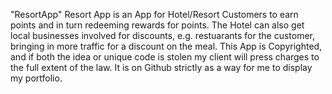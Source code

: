 "ResortApp" 
Resort App is an App for Hotel/Resort Customers to earn points and in turn redeeming rewards for points. The Hotel can also get local businesses involved for discounts, e.g. restuarants for the customer, bringing in more traffic for a discount on the meal.
This App is Copyrighted, and if both the idea or unique code is stolen my client will press charges to the full extent of the law. It is on Github strictly as a way for me to display my portfolio.
